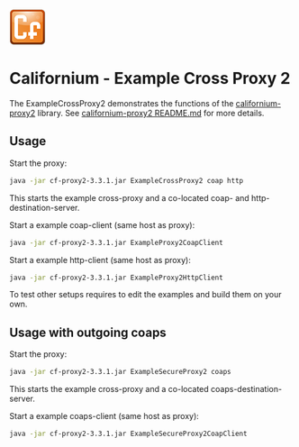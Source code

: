 ![Californium logo](../../cf_64.png)

# Californium - Example Cross Proxy 2

The ExampleCrossProxy2 demonstrates the functions of the [californium-proxy2](../../californium-proxy2) library. See [californium-proxy2 README.md](../../californium-proxy2/README.md) for more details.

## Usage

Start the proxy:
 
```sh
java -jar cf-proxy2-3.3.1.jar ExampleCrossProxy2 coap http
```

This starts the example cross-proxy and a co-located coap- and http-destination-server.

Start a example coap-client (same host as proxy):

```sh
java -jar cf-proxy2-3.3.1.jar ExampleProxy2CoapClient
```

Start a example http-client (same host as proxy):

```sh
java -jar cf-proxy2-3.3.1.jar ExampleProxy2HttpClient
```

To test other setups requires to edit the examples and build them on your own.

## Usage with outgoing coaps

Start the proxy:
 
```sh
java -jar cf-proxy2-3.3.1.jar ExampleSecureProxy2 coaps
```

This starts the example cross-proxy and a co-located coaps-destination-server.

Start a example coaps-client (same host as proxy):

```sh
java -jar cf-proxy2-3.3.1.jar ExampleSecureProxy2CoapClient
```

